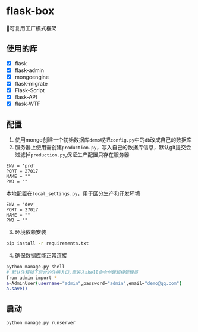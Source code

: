 # flask-box
🚀可复用工厂模式框架

## 使用的库
- [x] flask
- [x] flask-admin
- [x] mongoengine
- [x] flask-migrate
- [x] Flask-Script
- [x] flask-API
- [x] flask-WTF

## 配置

1. 使用mongo创建一个初始数据库`demo`或把`config.py`中的`db`改成自己的数据库    
2. 服务器上使用需创建`production.py`，写入自己的数据库信息，默认git提交会过滤掉`production.py`,保证生产配置只存在服务器    
```
ENV = 'prd'
PORT = 27017
NAME = ""
PWD = ""
```
本地配置在`local_settings.py`，用于区分生产和开发环境    
```
ENV = 'dev'
PORT = 27017
NAME = ""
PWD = ""
```
3. 环境依赖安装   
```bash
pip install -r requirements.txt
```
4. 确保数据库能正常连接
```bash
python manage.py shell
# 默认注释掉了后台的注册入口,需进入shell命令创建超级管理员
from admin import *
a=AdminUser(username="admin",password="admin",email="demo@qq.com")
a.save()
```

## 启动

```python
python manage.py runserver
```
